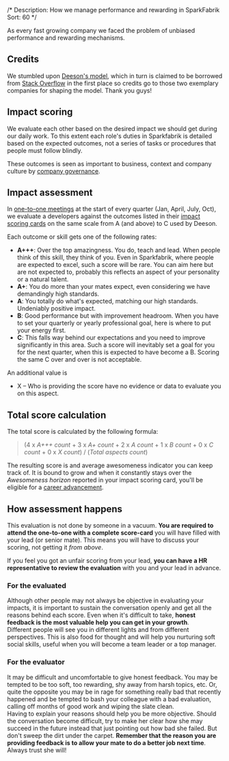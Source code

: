/*
Description: How we manage performance and rewarding in SparkFabrik
Sort: 60
*/

As every fast growing company we faced the problem of unbiased performance and rewarding mechanisms.

## Credits

We stumbled upon [Deeson's model](https://handbook.deeson.co.uk/working-at-deeson/impact-scoring/), which in turn is claimed to be borrowed from [Stack Overflow](https://stackoverflow.com/company/salary/skills/web-developer?e=1&l=1) in the first place so credits go to those two exemplary companies for shaping the model. Thank you guys!

## Impact scoring

We evaluate each other based on the desired impact we should get during our daily work. To this extent each role's duties in Sparkfabrik is detailed based on the expected outcomes, not a series of tasks or procedures that people must follow blindly.

These outcomes is seen as important to business, context and company culture by [company governance](/organization/governance).

## Impact assessment

In [one-to-one meetings](/working-at-sparkfabrik/one-to-one-meetings) at the start of every quarter (Jan, April, July, Oct), we evaluate a developers against the outcomes listed in their [impact scoring cards](/resources/impact-scoring-cards) on the same scale from A (and above) to C used by Deeson.

Each outcome or skill gets one of the following rates:

* **A+++**: Over the top amazingness. You do, teach and lead. When people think of this skill, they think of you. Even in Sparkfabrik, where people are expected to excel, such a score will be rare. You can aim here but are not expected to, probably this reflects an aspect of your personality or a natural talent.
* **A+**: You do more than your mates expect, even considering we have demandingly high standards.
* **A**: You totally do what's expected, matching our high standards. Undeniably positive impact.
* **B**: Good performance but with improvement headroom. When you have to set your quarterly or yearly professional goal, here is where to put your energy first.
* **C**: This falls way behind our expectations and you need to improve significantly in this area. Such a score will inevitably set a goal for you for the next quarter, when this is expected to have become a B. Scoring the same C over and over is not acceptable.

An additional value is

* X – Who is providing the score have no evidence or data to evaluate you on this aspect.

## Total score calculation

The total score is calculated by the following formula:

> (4 x _A+++ count_ + 3 x _A+ count_ + 2 x _A count_ + 1 x _B count_ + 0 x _C count_ + 0 x _X count_) / (_Total aspects count_)

The resulting score is and average awesomeness indicator you can keep track of. It is bound to grow and when it constantly stays over the _Awesomeness horizon_ reported in your impact scoring card, you'll be eligible for a [career advancement](/working-at-sparkfabrik/career-advancement).

## How assessment happens

This evaluation is not done by someone in a vacuum. **You are required to attend the one-to-one with a complete score-card** you will have filled with your lead (or senior mate). This means you will have to discuss your scoring, not getting it _from above_.

If you feel you got an unfair scoring from your lead, **you can have a HR representative to review the evaluation** with you and your lead in advance.

### For the evaluated

Although other people may not always be objective in evaluating your impacts, it is important to sustain the conversation openly and get all the reasons behind each score. Even when it's difficult to take, **honest feedback is the most valuable help you can get in your growth**.  
Different people will see you in different lights and from different perspectives. This is also food for thought and will help you nurturing soft social skills, useful when you will become a team leader or a top manager.

### For the evaluator

It may be difficult and uncomfortable to give honest feedback. You may be tempted to be too soft, too rewarding, shy away from harsh topics, etc. Or, quite the opposite you may be in rage for something really bad that recently happened and be tempted to bash your colleague with a bad evaluation, calling off months of good work and wiping the slate clean.  
Having to explain your reasons should help you be more objective. Should the conversation become difficult, try to make her clear how she may succeed in the future instead that just pointing out how bad she failed. But don't sweep the dirt under the carpet. **Remember that the reason you are providing feedback is to allow your mate to do a better job next time**. Always trust she will!